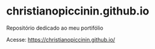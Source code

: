 # christianopiccinin.github.io
Repositório dedicado ao meu portifólio

Acesse:
https://christianopiccinin.github.io/

